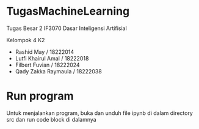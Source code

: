 # TugasMachineLearning
Tugas Besar 2 IF3070 Dasar Inteligensi Artifisial

Kelompok 4 K2
- Rashid May 		/ 18222014
- Lutfi Khairul Amal		/ 18222018
- Filbert Fuvian		/ 18222024
- Qady Zakka Raymaula		/ 18222038

# Run program
Untuk menjalankan program, buka dan unduh file ipynb di dalam directory src dan run code block di dalamnya
